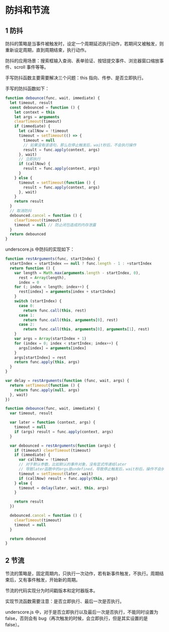 # 防抖和节流

## 1 防抖

防抖的策略是当事件被触发时，设定一个周期延迟执行动作，若期间又被触发，则重新设定周期，直到周期结束，执行动作。

防抖的应用场景：搜索框输入查询、表单验证、按钮提交事件、浏览器窗口缩放事件、scroll 事件等等。

手写防抖函数主要需要解决三个问题：this 指向、传参、是否立即执行。

手写的防抖函数如下：

```javascript
function debounce(func, wait, immediate) {
  let timeout, result
  const debounced = function () {
    let context = this
    let args = arguments
    clearTimeout(timeout)
    if (immediate) {
      let callNow = !timeout
      timeout = setTimeout(() => {
        timeout = null
        // 如果没有该语句，那么在停止触发后，wait秒后，不会执行操作
        result = func.apply(context, args)
      }, wait)
      // 立即执行
      if (callNow) {
        result = func.apply(context, args)
      }
    } else {
      timeout = setTimeout(function () {
        result = func.apply(context, args)
      }, wait)
    }
    return result
  }
  // 取消防抖
  debounced.cancel = function () {
    clearTimeout(timeout)
    timeout = null // 防止闭包造成的内存泄露
  }
  return debounced
}
```

underscore.js 中防抖的实现如下：

```javascript
function restArguments(func, startIndex) {
  startIndex = startIndex == null ? func.length - 1 : +startIndex
  return function () {
    var length = Math.max(arguments.length - startIndex, 0),
      rest = Array(length),
      index = 0
    for (; index < length; index++) {
      rest[index] = arguments[index + startIndex]
    }
    switch (startIndex) {
      case 0:
        return func.call(this, rest)
      case 1:
        return func.call(this, arguments[0], rest)
      case 2:
        return func.call(this, arguments[0], arguments[1], rest)
    }
    var args = Array(startIndex + 1)
    for (index = 0; index < startIndex; index++) {
      args[index] = arguments[index]
    }
    args[startIndex] = rest
    return func.apply(this, args)
  }
}

var delay = restArguments(function (func, wait, args) {
  return setTimeout(function () {
    return func.apply(null, args)
  }, wait)
})

function debounce(func, wait, immediate) {
  var timeout, result

  var later = function (context, args) {
    timeout = null
    if (args) result = func.apply(context, args)
  }

  var debounced = restArguments(function (args) {
    if (timeout) clearTimeout(timeout)
    if (immediate) {
      var callNow = !timeout
      // 对于默认参数，比如默认的事件对象，没有显式传递给later
      // 导致later函数中的args是undefined，导致停止触发后，wait秒后，操作不会执行
      timeout = setTimeout(later, wait)
      if (callNow) result = func.apply(this, args)
    } else {
      timeout = delay(later, wait, this, args)
    }

    return result
  })

  debounced.cancel = function () {
    clearTimeout(timeout)
    timeout = null
  }

  return debounced
}
```

## 2 节流

节流的策略是，固定周期内，只执行一次动作，若有新事件触发，不执行。周期结束后，又有事件触发，开始新的周期。

节流的代码实现分为时间戳版本和定时器版本。

实现节流函数需要注意：是否立即执行、最后一次是否执行。

underscore.js 中，对于是否立即执行以及最后一次是否执行，不能同时设置为 false，否则会有 bug（再次触发的时候，会立即执行，但是其实设置的是 false）。



















